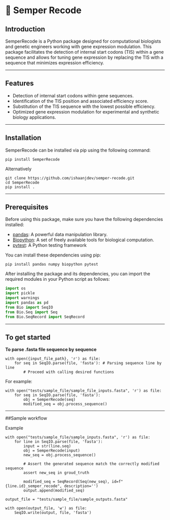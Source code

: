 # 🔬 Semper Recode

## Introduction

SemperRecode is a Python package designed for computational biologists and genetic engineers working with gene expression modulation. This package facilitates the detection of internal start codons (TIS) within a gene sequence and allows for tuning gene expression by replacing the TIS with a sequence that minimizes expression efficiency.

****

## Features

- Detection of internal start codons within gene sequences.
- Identification of the TIS position and associated efficiency score.
- Substitution of the TIS sequence with the lowest possible efficiency.
- Optimized gene expression modulation for experimental and synthetic biology applications.

****

## Installation

SemperRecode can be installed via pip using the following command:

```shell
pip install SemperRecode
```

Alternatively

```shell
git clone https://github.com/ishaanjdev/semper-recode.git
cd SemperRecode
pip install .
```

****

## Prerequisites

Before using this package, make sure you have the following dependencies installed:

- [pandas](https://pandas.pydata.org/): A powerful data manipulation library.
- [Biopython](https://biopython.org/): A set of freely available tools for biological computation.
- [pytest](https://docs.pytest.org/): A Python testing framework

You can install these dependencies using pip:

```shell
pip install pandas numpy biopython pytest
```

After installing the package and its dependencies, you can import the required modules in your Python script as follows:

```python
import os
import pickle
import warnings
import pandas as pd
from Bio import SeqIO
from Bio.Seq import Seq
from Bio.SeqRecord import SeqRecord
```

***

## To get started
**To parse .fasta file sequence by sequence**

```shell
with open({input_file_path}, 'r') as file:
    for seq in SeqIO.parse(file, 'fasta'): # Parsing sequence line by line
        # Proceed with calling desired functions
```

For example:
```shell
with open("tests/sample_file/sample_file_inputs.fasta", 'r') as file:
    for seq in SeqIO.parse(file, 'fasta'):
        obj = SemperRecode(seq)
        modified_seq = obj.process_sequence()
```
****

##Sample workflow

Example 
```shell
with open("tests/sample_file/sample_inputs.fasta", 'r') as file:
    for line in SeqIO.parse(file, 'fasta'):
        input = str(line.seq)
        obj = SemperRecode(input)
        new_seq = obj.process_sequence()

        # Assert the generated sequence match the correctly modified sequence
        assert new_seq in groud_truth 

        modified_seq = SeqRecord(Seq(new_seq), id=f"{line.id}_semper_recode", description='')
        output.append(modified_seq)

output_file = "tests/sample_file/sample_outputs.fasta"

with open(output_file, 'w') as file:
    SeqIO.write(output, file, 'fasta')
```